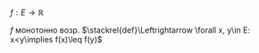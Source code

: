 $f: E\to \mathbb{R}$

$f$ монотонно возр. $\stackrel{def}\Leftrightarrow \forall x, y\in E: x<y\implies f(x)\leq f(y)$